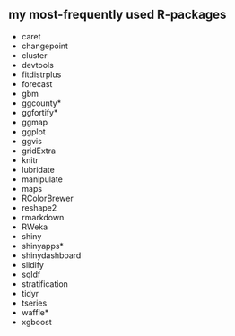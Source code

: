 ## my most-frequently used R-packages

* caret
* changepoint
* cluster
* devtools
* fitdistrplus
* forecast
* gbm
* ggcounty*
* ggfortify*
* ggmap
* ggplot
* ggvis
* gridExtra
* knitr
* lubridate
* manipulate
* maps
* RColorBrewer
* reshape2
* rmarkdown
* RWeka
* shiny
* shinyapps*
* shinydashboard
* slidify
* sqldf
* stratification
* tidyr
* tseries
* waffle*
* xgboost
